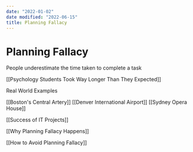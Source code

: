 ```yaml
---
date: "2022-01-02"
date modified: "2022-06-15"
title: Planning Fallacy
---
```


# Planning Fallacy
People underestimate the time taken to complete a task

[[Psychology Students Took Way Longer Than They Expected]]

Real World Examples

[[Boston's Central Artery]]
[[Denver International Airport]]
[[Sydney Opera House]]

[[Success of IT Projects]]

[[Why Planning Fallacy Happens]]

[[How to Avoid Planning Fallacy]]
